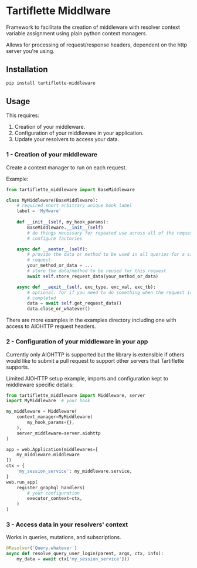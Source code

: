 # Tartiflette Middlware

Framework to facilitate the creation of middleware with resolver context
variable assignment using plain python context managers. 

Allows for processing of request/response headers, dependent on the
http server you're using.

## Installation

```bash
pip install tartiflette-middleware
```

## Usage
This requires:
1. Creation of your middleware.
1. Configuration of your middleware in your application.
1. Update your resolvers to access your data.

### 1 - Creation of your middleware
Create a context manager to run on each request.

Example:

```python
from tartiflette_middleware import BaseMiddleware

class MyMiddleware(BaseMiddleware):
    # required short arbitrary unique hook label
    label = 'MyMware'
    
    def __init__(self, my_hook_params):
        BaseMiddleware.__init__(self)
        # do things necessary for repeated use across all of the requests, e.g.
        # configure factories

    async def __aenter__(self):
        # provide the data or method to be used in all queries for a single
        # request. 
        your_method_or_data = ...
        # store the data/method to be reused for this request
        await self.store_request_data(your_method_or_data)

    async def __aexit__(self, exc_type, exc_val, exc_tb):
        # optional: for if you need to do something when the request is
        # completed
        data = await self.get_request_data()
        data.close_or_whatever()
```

There are more examples in the examples directory including one with access to
AIOHTTP request headers.

### 2 - Configuration of your middleware in your app

Currently only AIOHTTP is supported but the library is extensible if others
would like to submit a pull request to support other servers that Tartiflette
supports.

Limited AIOHTTP setup example, imports and configuration kept to middleware specific
details:

```python
from tartiflette_middleware import Middleware, server
import MyMiddleware  # your hook

my_middleware = Middleware(
    context_manager=MyMiddleware(
        my_hook_params={},
    ),
    server_middleware=server.aiohttp
)

app = web.Application(middlewares=[
    my_middleware.middleware
])
ctx = {
    'my_session_service': my_middleware.service,
}
web.run_app(
    register_graphql_handlers(
        # your configuration
        executor_context=ctx,
    )
)
```

### 3 - Access data in your resolvers' context

Works in queries, mutations, and subscriptions.

```python
@Resolver('Query.whatever')
async def resolve_query_user_login(parent, args, ctx, info):
    my_data = await ctx['my_session_service']()
```
